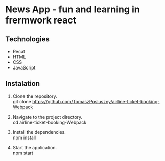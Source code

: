 # News App -  fun and learning in frermwork react


## Technologies

- Recat
- HTML
- CSS
- JavaScript

## Instalation

1. Clone the repository.  
   git clone https://github.com/TomaszPosluszny/airline-ticket-booking-Webpack

2. Navigate to the project directory.  
 cd airline-ticket-booking-Webpack

3. Install the dependencies.  
  npm install

4. Start the application.  
npm start
